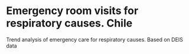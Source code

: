 # Emergency room visits for respiratory causes. Chile

Trend analysis of emergency care for respiratory causes. Based on DEIS data
